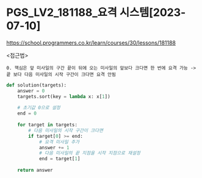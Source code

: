 # PGS_LV2_181188_요격 시스템[2023-07-10]
https://school.programmers.co.kr/learn/courses/30/lessons/181188

<접근법>
``` 
0. 핵심은 앞 미사일의 구간 끝이 뒤에 오는 미사일의 앞보다 크다면 한 번에 요격 가능 -> 끝 보다 다음 미사일의 시작 구간이 크다면 요격 안됨
```



```python
def solution(targets):
    answer = 0
    targets.sort(key = lambda x: x[1])
    
    # 초기값 0으로 설정
    end = 0
    
    for target in targets:
        # 다음 미사일의 시작 구간이 크다면 
        if target[0] >= end:
            # 요격 미사일 추가
            answer += 1
            # 다음 미사일의 끝 지점을 시작 지점으로 재설정
            end = target[1]
    
    return answer
```